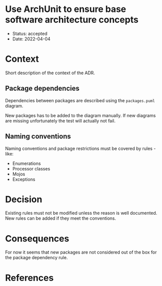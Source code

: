# Use ArchUnit to ensure base software architecture concepts
 
* Status: accepted
* Date: 2022-04-04

# Context

Short description of the context of the ADR.

## Package dependencies

Dependencies between packages are described using the `packages.puml` diagram.

New packages has to be added to the diagram manually. 
If new diagrams are missing unfortunately the test will actually not fail. 

## Naming conventions

Naming conventions and package restrictions must be covered by rules - like:
* Enumerations
* Processor classes
* Mojos
* Exceptions

# Decision

Existing rules must not be modified unless the reason is well documented.
New rules can be added if they meet the conventions.

# Consequences

For now it seems that new packages are not considered out of the box for the package dependency rule.

# References


